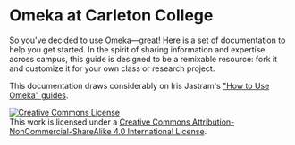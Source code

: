 # Omeka at Carleton College

So you've decided to use Omeka&mdash;great! Here is a set of documentation to help you get started. In the spirit of sharing information and expertise across campus, this guide is designed to be a remixable resource: fork it and customize it for your own class or research project. 

This documentation draws considerably on Iris Jastram's ["How to Use Omeka" guides](http://blogs.carleton.edu/dh/2016/03/02/how-to-use-omeka-handouts/).

<a rel="license" href="http://creativecommons.org/licenses/by-nc-sa/4.0/"><img alt="Creative Commons License" style="border-width:0" src="https://i.creativecommons.org/l/by-nc-sa/4.0/80x15.png" /></a><br />This work is licensed under a <a rel="license" href="http://creativecommons.org/licenses/by-nc-sa/4.0/">Creative Commons Attribution-NonCommercial-ShareAlike 4.0 International License</a>.